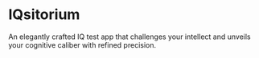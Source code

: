 # IQsitorium
An elegantly crafted IQ test app that challenges your intellect and unveils your cognitive caliber with refined precision.
